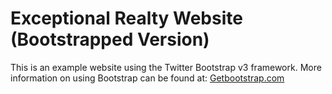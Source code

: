 # Exceptional Realty Website (Bootstrapped Version)

This is an example website using the Twitter Bootstrap v3 framework.
More information on using Bootstrap can be found at:
[Getbootstrap.com](http://getbootstrap.com)
